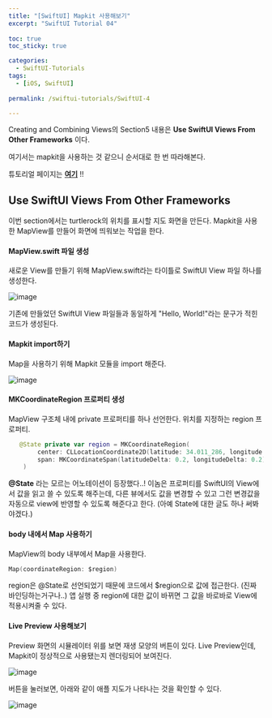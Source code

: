 ```yaml
---
title: "[SwiftUI] Mapkit 사용해보기"
excerpt: "SwiftUI Tutorial 04"
  
toc: true
toc_sticky: true

categories:
  - SwiftUI-Tutorials
tags:
  - [iOS, SwiftUI]
  
permalink: /swiftui-tutorials/SwiftUI-4

---
```

Creating and Combining Views의 Section5 내용은 **Use SwiftUI Views From Other Frameworks** 이다.

여기서는 mapkit을 사용하는 것 같으니 순서대로 한 번 따라해본다.

튜토리얼 페이지는 **[여기](https://developer.apple.com/tutorials/swiftui/creating-and-combining-views)** !!

## Use SwiftUI Views From Other Frameworks

이번 section에서는 turtlerock의 위치를 표시할 지도 화면을 만든다. Mapkit을 사용한 MapView를 만들어 화면에 띄워보는 작업을 한다.

#### MapView.swift 파일 생성

새로운 View를 만들기 위해 MapView.swift라는 타이틀로 SwiftUI View 파일 하나를 생성한다.

![image](https://user-images.githubusercontent.com/22000470/180649661-89a51170-8bf6-453e-b539-54c9324c63bb.png)

기존에 만들었던 SwiftUI View 파일들과 동일하게 "Hello, World!"라는 문구가 적힌 코드가 생성된다.

#### Mapkit import하기

Map을 사용하기 위해 Mapkit 모듈을 import 해준다.

![image](https://user-images.githubusercontent.com/22000470/180649735-366acf9a-371b-4de6-8cdd-f09f3d6748a3.png)

#### MKCoordinateRegion 프로퍼티 생성

MapView 구조체 내에 private 프로퍼티를 하나 선언한다. 위치를 지정하는 region 프로퍼티.

```swift
   @State private var region = MKCoordinateRegion(
        center: CLLocationCoordinate2D(latitude: 34.011_286, longitude: -116.166_868),
        span: MKCoordinateSpan(latitudeDelta: 0.2, longitudeDelta: 0.2)
    )
```

**@State** 라는 모르는 어노테이션이 등장했다..! 이놈은 프로퍼티를 SwiftUI의 View에서 값을 읽고 쓸 수 있도록 해주는데, 다른 뷰에서도 값을 변경할 수 있고 그런 변경값을 자동으로 view에 반영할 수 있도록 해준다고 한다. (아예 State에 대한 글도 하나 써봐야겠다.)

#### body 내에서 Map 사용하기

MapView의 body 내부에서 Map을 사용한다.

```swift
Map(coordinateRegion: $region)
```

region은 @State로 선언되었기 때문에 코드에서 $region으로 값에 접근한다. (진짜 바인딩하는거구나..) 앱 실행 중 region에 대한 값이 바뀌면 그 값을 바로바로 View에 적용시켜줄 수 있다.

#### Live Preview 사용해보기

Preview 화면의 시뮬레이터 위를 보면 재생 모양의 버튼이 있다. Live Preview인데, Mapkit이 정상적으로 사용됐는지 렌더링되어 보여진다.

![image](https://user-images.githubusercontent.com/22000470/180650347-5dc4d7b4-1b6c-4058-b3e7-11e287cf09e9.png)

버튼을 눌러보면, 아래와 같이 애플 지도가 나타나는 것을 확인할 수 있다.

![image](https://user-images.githubusercontent.com/22000470/180650420-1782acd3-bde3-45af-bdbf-6e8f60c08e67.png)
